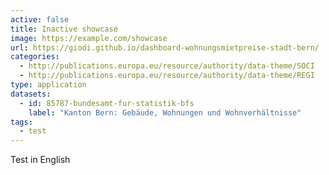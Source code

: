 ```yaml
---
active: false
title: Inactive showcase
image: https://example.com/showcase
url: https://giodi.github.io/dashboard-wohnungsmietpreise-stadt-bern/
categories:
  - http://publications.europa.eu/resource/authority/data-theme/SOCI
  - http://publications.europa.eu/resource/authority/data-theme/REGI
type: application
datasets:
  - id: 85787-bundesamt-fur-statistik-bfs
    label: "Kanton Bern: Gebäude, Wohnungen und Wohnverhältnisse"
tags:
  - test
---
```


Test in English
